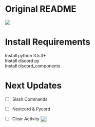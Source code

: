 **<h1>Original README</h1>**
<img align="center" src="https://user-images.githubusercontent.com/93772558/159537983-db58a01a-f51a-4389-93ec-9e83c0d77d25.png">


<h1 align="left">Install Requirements</h1>
Install python 3.5.3+<br/>
Install discord.py<br/>
Install discord_components
<h1 align="left">Next Updates</h1>

<!--- [x] slash cmds-->
- [ ] Slash Commands
- [ ] Nextcord & Pycord
- [ ] Clear Activity <img align="center" style="width: 20px; height: 20px;" src="https://user-images.githubusercontent.com/93772558/161136080-4f71c6b6-459f-4b55-98b8-c5c3db17f658.gif">

